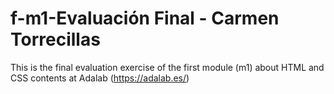 # f-m1-Evaluación Final - Carmen Torrecillas

This is the final evaluation exercise of the first module (m1) about HTML and CSS contents at Adalab (https://adalab.es/)